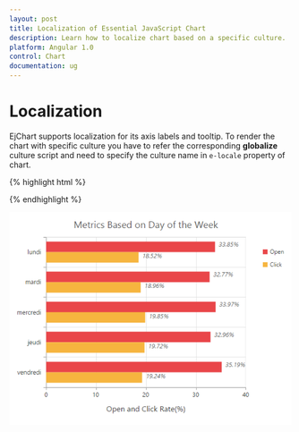 ```yaml
---
layout: post
title: Localization of Essential JavaScript Chart
description: Learn how to localize chart based on a specific culture.
platform: Angular 1.0
control: Chart
documentation: ug
---
```


# Localization

EjChart supports localization for its axis labels and tooltip. To render the chart with specific culture you have to refer the corresponding **globalize** culture script and need to specify the culture name in `e-locale` property of chart.   

{% highlight html %}

<html xmlns="http://www.w3.org/1999/xhtml" lang="en" ng-app="ChartApp">
    <head>
        <title>Essential Studio for AngularJS: Chart</title>
        <!--CSS and Script file References -->
        <!--Refer french globalize culture script-->
    <script src="../scripts/cultures/globalize.culture.fr-FR.min.js"></script>
    </head>
    <body ng-controller="ChartCtrl">
        <div id="container" ej-chart  e-locale="fr-FR">
        </div>
        <script>
        angular.module('ChartApp', ['ejangular'])
        .controller('ChartCtrl', function ($scope) {
                        });
        </script>
    </body>
</html>

{% endhighlight %}

![](Localization_images/Localization_img1.png)



